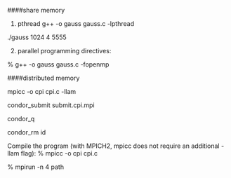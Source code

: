 ####share memory

1) pthread
g++ -o gauss gauss.c -lpthread

./gauss 1024 4 5555


2) parallel programming directives: 

% g++ -o gauss gauss.c -fopenmp


####distributed memory

mpicc -o cpi cpi.c -llam

condor_submit submit.cpi.mpi

condor_q

condor_rm id


Compile the program (with MPICH2, mpicc does not require an additional -llam flag):
% mpicc -o cpi cpi.c

% mpirun -n 4 path
